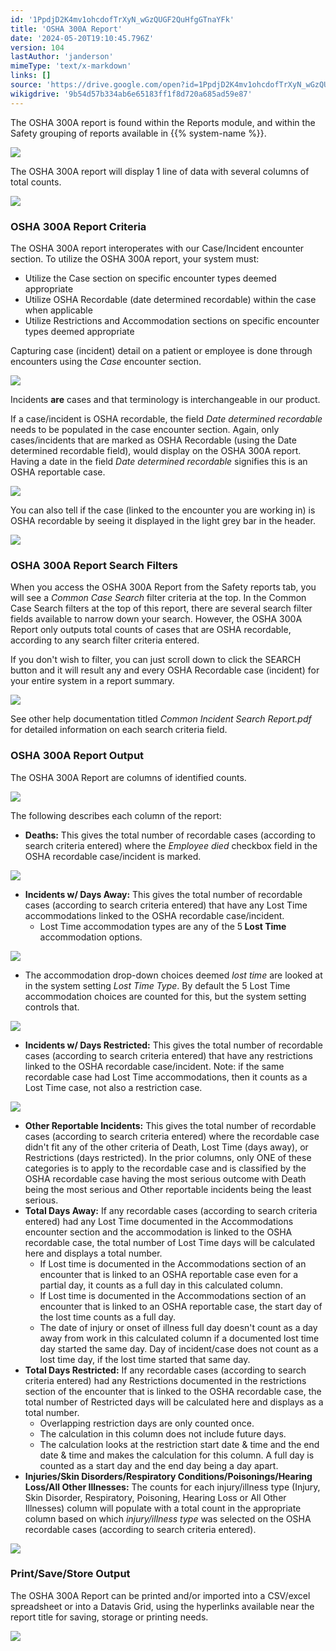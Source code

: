 ```yaml
---
id: '1PpdjD2K4mv1ohcdofTrXyN_wGzQUGF2QuHfgGTnaYFk'
title: 'OSHA 300A Report'
date: '2024-05-20T19:10:45.796Z'
version: 104
lastAuthor: 'janderson'
mimeType: 'text/x-markdown'
links: []
source: 'https://drive.google.com/open?id=1PpdjD2K4mv1ohcdofTrXyN_wGzQUGF2QuHfgGTnaYFk'
wikigdrive: '9b54d57b334ab6e65183ff1f8d720a685ad59e87'
---
```

The OSHA 300A report is found within the Reports module, and within the Safety grouping of reports available in {{% system-name %}}.

![](../osha-300a-report.assets/a58a0c478ddfed44e76fa48c4dc094f2.png)

The OSHA 300A report will display 1 line of data with several columns of total counts.

![](../osha-300a-report.assets/bb9419fa300b49ff9a976492f29aa6ed.png)

### OSHA 300A Report Criteria

The OSHA 300A report interoperates with our Case/Incident encounter section.  To utilize the OSHA 300A report, your system must:

* Utilize the Case section on specific encounter types deemed appropriate
* Utilize OSHA Recordable (date determined recordable) within the case when applicable
* Utilize Restrictions and Accommodation sections on specific encounter types deemed appropriate

Capturing case (incident) detail on a patient or employee is done through encounters using the *Case* encounter section.

![](../osha-300a-report.assets/d5415669225aa8aff61582f608e4fb0a.png)

Incidents **are** cases and that terminology is interchangeable in our product.

If a case/incident is OSHA recordable, the field *Date determined recordable* needs to be populated in the case encounter section.  Again, only cases/incidents that are marked as OSHA Recordable (using the Date determined recordable field), would display on the OSHA 300A report.  Having a date in the field *Date determined recordable* signifies this is an OSHA reportable case.

![](../osha-300a-report.assets/eef974964e588aabb5ad355286db873f.png)

You can also tell if the case (linked to the encounter you are working in) is OSHA recordable by seeing it displayed in the light grey bar in the header.

![](../osha-300a-report.assets/b8777e234f04a6aa23f45aa35d5aedae.png)

### OSHA 300A Report Search Filters

When you access the OSHA 300A Report from the Safety reports tab, you will see a *Common Case Search* filter criteria at the top.  In the Common Case Search filters at the top of this report, there are several search filter fields available to narrow down your search.  However, the OSHA 300A Report only outputs total counts of cases that are OSHA recordable, according to any search filter criteria entered.

If you don't wish to filter, you can just scroll down to click the SEARCH button and it will result any and every OSHA Recordable case (incident) for your entire system in a report summary.

![](../osha-300a-report.assets/b97e2eb83976acb2cf181e1f5ff9698c.png)

See other help documentation titled *Common Incident Search Report.pdf* for detailed information on each search criteria field.

### OSHA 300A Report Output

The OSHA 300A Report are columns of identified counts.

![](../osha-300a-report.assets/846ecfddf0f11d7da34959a5417f9592.png)

The following describes each column of the report:

* <strong>Deaths:</strong> This gives the total number of recordable cases (according to search criteria entered) where the <em>Employee died</em> checkbox field in the OSHA recordable case/incident is marked.

![](../osha-300a-report.assets/60dac98c0d870b04606b1345b34f8b2f.png)

* <strong>Incidents w/ Days Away:</strong> This gives the total number of recordable cases (according to search criteria entered) that have any Lost Time accommodations linked to the OSHA recordable case/incident.
    * Lost Time accommodation types are any of the 5<strong> Lost Time</strong> accommodation options.

![](../osha-300a-report.assets/f8f6f5f8706d5750c4ec2c11b7592406.png)

* The accommodation drop-down choices deemed <em>lost time</em> are looked at in the system setting <em>Lost Time Type</em>.  By default the 5 Lost Time accommodation choices are counted for this, but the system setting controls that.

![](../osha-300a-report.assets/500c0eeded3e6676744c04238b6813c1.png)

* <strong>Incidents w/ Days Restricted:</strong> This gives the total number of recordable cases (according to search criteria entered) that have any restrictions linked to the OSHA recordable case/incident. Note: if the same recordable case had Lost Time accommodations, then it counts as a Lost Time case, not also a restriction case.

![](../osha-300a-report.assets/57d05bc039766755fafcb0f463ff46d2.png)

* <strong>Other Reportable Incidents:</strong>  This gives the total number of recordable cases (according to search criteria entered) where the recordable case didn't fit any of the other criteria of Death, Lost Time (days away), or Restrictions (days restricted).   In the prior columns, only ONE of these categories is to apply to the recordable case and is classified by the OSHA recordable case having the most serious outcome with Death being the most serious and Other reportable incidents being the least serious.
* <strong>Total Days Away:</strong> If any recordable cases (according to search criteria entered) had any Lost Time documented in the Accommodations encounter section and the accommodation is linked to the OSHA recordable case, the total number of Lost Time days will be calculated here and displays a total number.
    * If Lost time is documented in the Accommodations section of an encounter that is linked to an OSHA reportable case even for a partial day, it counts as a full day in this calculated column.
    * If Lost time is documented in the Accommodations section of an encounter that is linked to an OSHA reportable case, the start day of the lost time counts as a full day.
    * The date of injury or onset of illness full day doesn't count as a day away from work in this calculated column if a documented lost time day started the same day.  Day of incident/case does not count as a lost time day, if the lost time started that same day.
* <strong>Total Days Restricted:</strong> If any recordable cases (according to search criteria entered) had any Restrictions documented in the restrictions section of the encounter that is linked to the OSHA recordable case, the total number of Restricted days will be calculated here and displays as a total number.
    * Overlapping restriction days are only counted once.
    * The calculation in this column does not include future days.
    * The calculation looks at the restriction start date & time and the end date & time and makes the calculation for this column.  A full day is counted as a start day and the end day being a day apart.
* <strong>Injuries/Skin Disorders/Respiratory Conditions/Poisonings/Hearing Loss/All Other Illnesses:</strong> The counts for each injury/illness type (Injury, Skin Disorder, Respiratory, Poisoning, Hearing Loss or All Other Illnesses) column will populate with a total count in the appropriate column based on which <em>injury/illness type</em> was selected on the OSHA recordable cases (according to search criteria entered).

![](../osha-300a-report.assets/ed1a302d706d1a3fc4588d118b4572b0.png)

### Print/Save/Store Output

The OSHA 300A Report can be printed and/or imported into a CSV/excel spreadsheet or into a Datavis Grid, using the hyperlinks available near the report title for saving, storage or printing needs.

![](../osha-300a-report.assets/3ab686cba9e41a0d34eefe7d2e17d63d.png)
